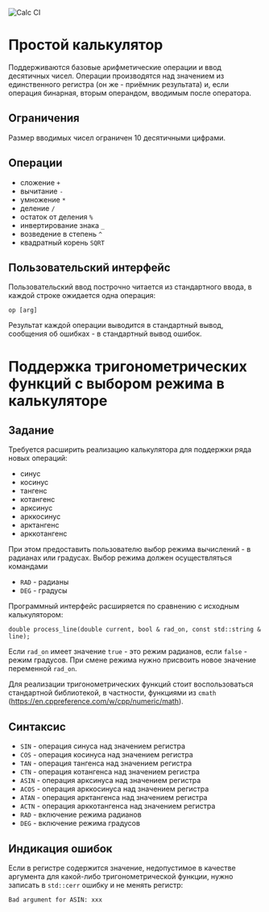 ![Calc CI](https://github.com/itiviti-cpp-master/calc/workflows/Calc%20CI/badge.svg)
# Простой калькулятор
Поддерживаются базовые арифметические операции и ввод десятичных чисел.
Операции производятся над значением из единственного регистра (он же - приёмник результата) и, если операция бинарная, вторым
операндом, вводимым после оператора.

## Ограничения
Размер вводимых чисел ограничен 10 десятичными цифрами.

## Операции
* сложение `+`
* вычитание `-`
* умножение `*`
* деление `/`
* остаток от деления `%`
* инвертирование знака `_`
* возведение в степень `^`
* квадратный корень `SQRT`

## Пользовательский интерфейс
Пользовательский ввод построчно читается из стандартного ввода, в каждой строке ожидается одна операция:
```
op [arg]
```
Результат каждой операции выводится в стандартный вывод, сообщения об ошибках - в стандартный вывод ошибок.

# Поддержка тригонометрических функций с выбором режима в калькуляторе
## Задание
Требуется расширить реализацию калькулятора для поддержки ряда новых операций:
* синус
* косинус
* тангенс
* котангенс
* арксинус
* арккосинус
* арктангенс
* арккотангенс

При этом предоставить пользователю выбор режима вычислений - в радианах или градусах. Выбор режима должен осуществляться командами
* `RAD` - радианы
* `DEG` - градусы

Программный интерфейс расширяется по сравнению с исходным калькулятором:
```
double process_line(double current, bool & rad_on, const std::string & line);
```

Если `rad_on` имеет значение `true` - это режим радианов, если `false` - режим градусов. При смене режима нужно присвоить новое значение переменной `rad_on`.

Для реализации тригонометрических функций стоит воспользоваться стандартной библиотекой, в частности, функциями из `cmath` (https://en.cppreference.com/w/cpp/numeric/math).

## Синтаксис
* `SIN` - операция синуса над значением регистра
* `COS` - операция косинуса над значением регистра
* `TAN` - операция тангенса над значением регистра
* `CTN` - операция котангенса над значением регистра
* `ASIN` - операция арксинуса над значением регистра
* `ACOS` - операция арккосинуса над значением регистра
* `ATAN` - операция арктангенса над значением регистра
* `ACTN` - операция арккотангенса над значением регистра
* `RAD` - включение режима радианов
* `DEG` - включение режима градусов

## Индикация ошибок
Если в регистре содержится значение, недопустимое в качестве аргумента для какой-либо тригонометрической функции, нужно записать в `std::cerr` ошибку и не менять регистр:
```
Bad argument for ASIN: xxx
```